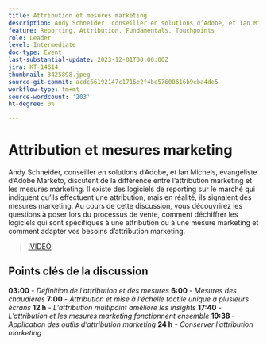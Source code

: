 ```yaml
---
title: Attribution et mesures marketing
description: Andy Schneider, conseiller en solutions d’Adobe, et Ian Michels, évangéliste d’Adobe Marketo, discutent de la différence entre l’attribution marketing et les mesures marketing. Il existe des logiciels de reporting sur le marché qui indiquent qu’ils effectuent une attribution, mais en réalité, ils signalent des mesures marketing. Au cours de cette discussion, vous découvrirez les questions à poser lors du processus de vente, comment déchiffrer les logiciels qui sont spécifiques à une attribution ou à une mesure marketing et comment adapter vos besoins d’attribution marketing.
feature: Reporting, Attribution, Fundamentals, Touchpoints
role: Leader
level: Intermediate
doc-type: Event
last-substantial-update: 2023-12-01T00:00:00Z
jira: KT-14614
thumbnail: 3425898.jpeg
source-git-commit: acdc66192147c1716e2f4be57608616b9cba4de5
workflow-type: tm+mt
source-wordcount: '203'
ht-degree: 0%

---
```



# Attribution et mesures marketing

Andy Schneider, conseiller en solutions d’Adobe, et Ian Michels, évangéliste d’Adobe Marketo, discutent de la différence entre l’attribution marketing et les mesures marketing. Il existe des logiciels de reporting sur le marché qui indiquent qu’ils effectuent une attribution, mais en réalité, ils signalent des mesures marketing. Au cours de cette discussion, vous découvrirez les questions à poser lors du processus de vente, comment déchiffrer les logiciels qui sont spécifiques à une attribution ou à une mesure marketing et comment adapter vos besoins d’attribution marketing.

>[!VIDEO](https://video.tv.adobe.com/v/3425898/?learn=on)

## Points clés de la discussion

**03:00** - *Définition de l’attribution et des mesures*
**6:00** - *Mesures des chaudières*
**7:00** - *Attribution et mise à l’échelle tactile unique à plusieurs écrans*
**12 h** - *L’attribution multipoint améliore les insights*
**17:40** - *L’attribution et les mesures marketing fonctionnent ensemble*
**19:38** - *Application des outils d’attribution marketing*
**24 h** - *Conserver l’attribution marketing*
